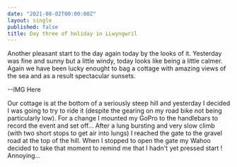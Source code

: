 ```yaml
---
date: "2021-08-02T00:00:00Z"
layout: single
published: false
title: Day three of holiday in LLwyngwril
---
```

Another pleasant start to the day again today by the looks of it. Yesterday was fine and sunny but a little windy, today looks like being a little calmer.
Again we have been lucky enought to bag a cottage with amazing views of the sea and as a result spectacular sunsets.

--IMG Here

Our cottage is at the bottom of a seriously steep hill and yesterday I decided I was going to try to ride it (despite the gearing on my road bike not being particularly low). For a change I mounted my GoPro to the handlebars to record the event and set off... After a lung bursting and very slow climb (with two short stops to get air into lungs) I reached the gate to the gravel road at the top of the hill. When I stopped to open the gate my Wahoo decided to take that moment to remind me that I hadn't yet pressed start ! Annoying...
